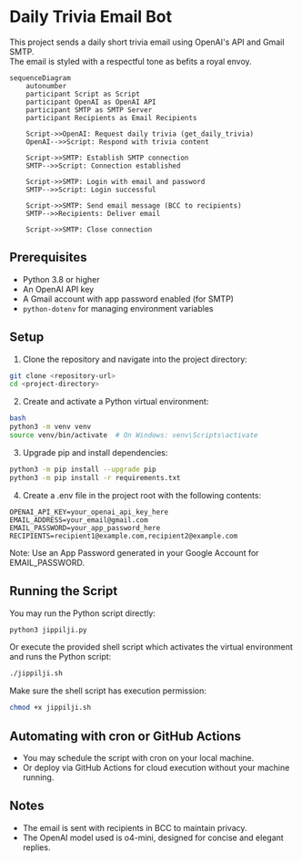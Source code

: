 # Daily Trivia Email Bot

This project sends a daily short trivia email using OpenAI's API and Gmail SMTP.  
The email is styled with a respectful tone as befits a royal envoy.

```mermaid
sequenceDiagram
    autonumber
    participant Script as Script
    participant OpenAI as OpenAI API
    participant SMTP as SMTP Server
    participant Recipients as Email Recipients

    Script->>OpenAI: Request daily trivia (get_daily_trivia)
    OpenAI-->>Script: Respond with trivia content

    Script->>SMTP: Establish SMTP connection
    SMTP-->>Script: Connection established

    Script->>SMTP: Login with email and password
    SMTP-->>Script: Login successful

    Script->>SMTP: Send email message (BCC to recipients)
    SMTP-->>Recipients: Deliver email

    Script->>SMTP: Close connection
```

## Prerequisites

- Python 3.8 or higher
- An OpenAI API key
- A Gmail account with app password enabled (for SMTP)
- `python-dotenv` for managing environment variables

## Setup

1. Clone the repository and navigate into the project directory:

```bash
git clone <repository-url>
cd <project-directory>
```

2. Create and activate a Python virtual environment:

```bash
bash
python3 -m venv venv
source venv/bin/activate  # On Windows: venv\Scripts\activate
```

3. Upgrade pip and install dependencies:

```bash
python3 -m pip install --upgrade pip
python3 -m pip install -r requirements.txt
```

4. Create a .env file in the project root with the following contents:

```env
OPENAI_API_KEY=your_openai_api_key_here
EMAIL_ADDRESS=your_email@gmail.com
EMAIL_PASSWORD=your_app_password_here
RECIPIENTS=recipient1@example.com,recipient2@example.com
```

Note: Use an App Password generated in your Google Account for EMAIL_PASSWORD.

## Running the Script

You may run the Python script directly:

```bash
python3 jippilji.py
```

Or execute the provided shell script which activates the virtual environment and runs the Python script:

```bash
./jippilji.sh
```

Make sure the shell script has execution permission:

```bash
chmod +x jippilji.sh
```

## Automating with cron or GitHub Actions

- You may schedule the script with cron on your local machine.
- Or deploy via GitHub Actions for cloud execution without your machine running.

## Notes

- The email is sent with recipients in BCC to maintain privacy.
- The OpenAI model used is o4-mini, designed for concise and elegant replies.
